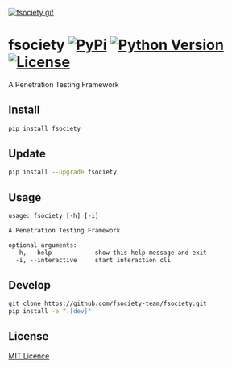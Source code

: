 [![fsociety gif](https://raw.githubusercontent.com/fsociety-team/fsociety/master/fsociety.gif)](https://fsociety.dev/)

[comment]: # "TODO: Replace with fsociety gif in the same style"

# fsociety [![PyPi](https://img.shields.io/pypi/v/fsociety?style=flat-square)](https://pypi.org/project/fsociety/) [![Python Version](https://img.shields.io/pypi/pyversions/fsociety?color=orange&style=flat-square)](https://www.python.org/downloads/) [![License](https://img.shields.io/pypi/l/fsociety?style=flat-square)](https://github.com/fsociety-team/fsociety/blob/master/LICENSE)

A Penetration Testing Framework

[comment]: # "TODO: Add CLI graphic here"

## Install

```bash
pip install fsociety
```

## Update

```bash
pip install --upgrade fsociety
```

## Usage

```txt
usage: fsociety [-h] [-i]

A Penetration Testing Framework

optional arguments:
  -h, --help            show this help message and exit
  -i, --interactive     start interaction cli
```

## Develop

```bash
git clone https://github.com/fsociety-team/fsociety.git
pip install -e ".[dev]"
```

## License

[MIT Licence](https://github.com/fsociety-team/fsociety/blob/master/LICENSE)
